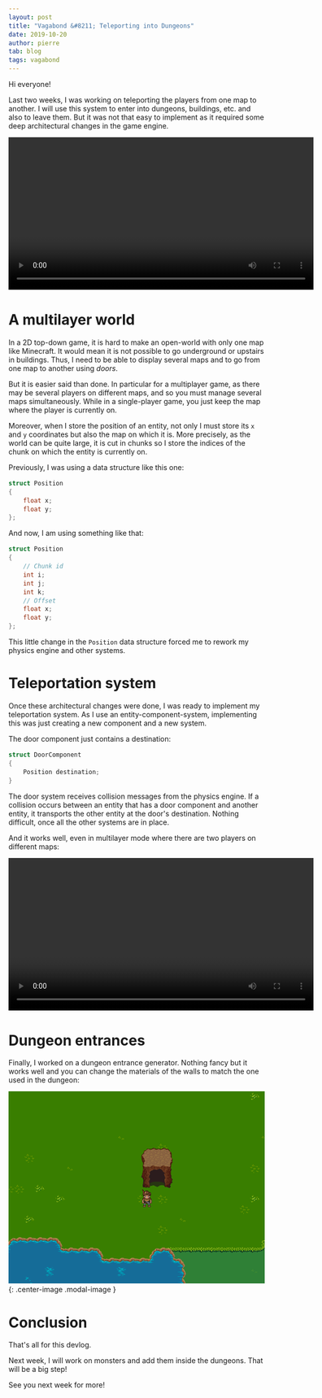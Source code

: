 ```yaml
---
layout: post
title: "Vagabond &#8211; Teleporting into Dungeons"
date: 2019-10-20
author: pierre
tab: blog
tags: vagabond
---
```

Hi everyone!

Last two weeks, I was working on teleporting the players from one map to another. I will use this system to enter into dungeons, buildings, etc. and also to leave them. But it was not that easy to implement as it required some deep architectural changes in the game engine.

<video controls width="600">
    <source src="/media/video/vagabond-teleporting-into-dungeons/dungeon_entrance.mp4" type="video/mp4">
    Sorry, your browser doesn't support embedded videos.
</video>

# A multilayer world

In a 2D top-down game, it is hard to make an open-world with only one map like Minecraft. It would mean it is not possible to go underground or upstairs in buildings. Thus, I need to be able to display several maps and to go from one map to another using *doors*.

But it is easier said than done. In particular for a multiplayer game, as there may be several players on different maps, and so you must manage several maps simultaneously. While in a single-player game, you just keep the map where the player is currently on.

Moreover, when I store the position of an entity, not only I must store its `x` and `y` coordinates but also the map on which it is. More precisely, as the world can be quite large, it is cut in chunks so I store the indices of the chunk on which the entity is currently on.

Previously, I was using a data structure like this one:

```cpp
struct Position
{
    float x;
    float y;
};
```

And now, I am using something like that:

```cpp
struct Position
{
    // Chunk id
    int i;
    int j;
    int k;
    // Offset
    float x;
    float y;
};
```

This little change in the `Position` data structure forced me to rework my physics engine and other systems.

# Teleportation system

Once these architectural changes were done, I was ready to implement my teleportation system. As I use an entity-component-system, implementing this was just creating a new component and a new system.

The door component just contains a destination:

```cpp
struct DoorComponent
{
    Position destination;
}
```

The door system receives collision messages from the physics engine. If a collision occurs between an entity that has a door component and another entity, it transports the other entity at the door's destination. Nothing difficult, once all the other systems are in place.

And it works well, even in multilayer mode where there are two players on different maps:

<video controls width="600">
    <source src="/media/video/vagabond-teleporting-into-dungeons/dungeon_entrance_multiplayer.mp4" type="video/mp4">
    Sorry, your browser doesn't support embedded videos.
</video>

# Dungeon entrances

Finally, I worked on a dungeon entrance generator. Nothing fancy but it works well and you can change the materials of the walls to match the one used in the dungeon:

![](/media/img/vagabond-teleporting-into-dungeons/dungeon_entrances.gif){: .center-image .modal-image }

# Conclusion

That's all for this devlog.

Next week, I will work on monsters and add them inside the dungeons. That will be a big step!

See you next week for more!